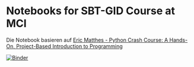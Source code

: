 # Notebooks for SBT-GID Course at MCI

Die Notebook basieren auf [Eric Matthes - Python Crash Course: A Hands-On, Project-Based Introduction to Programming](https://ehmatthes.github.io/pcc/)


[![Binder](https://mybinder.org/badge_logo.svg)](https://mybinder.org/v2/gh/jhumci/SBT_GID/HEAD)